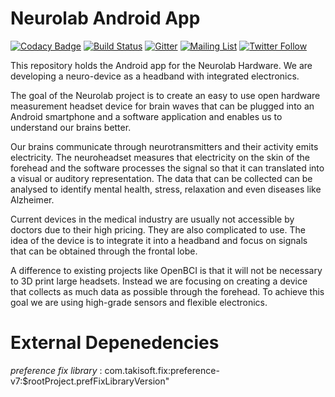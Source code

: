 # Neurolab Android App

[![Codacy Badge](https://api.codacy.com/project/badge/Grade/04c9c47bfb934605ab15394dd2f260be)](https://app.codacy.com/app/fossasia/neurolab-android?utm_source=github.com&utm_medium=referral&utm_content=fossasia/neurolab-android&utm_campaign=Badge_Grade_Settings)
[![Build Status](https://travis-ci.org/fossasia/neurolab-android.svg?branch=master)](https://travis-ci.org/fossasia/neurolab-android)
[![Gitter](https://badges.gitter.im/fossasia/pslab.svg)](https://gitter.im/fossasia/pslab?utm_source=badge&utm_medium=badge&utm_campaign=pr-badge)
[![Mailing List](https://img.shields.io/badge/Mailing%20List-FOSSASIA-blue.svg)](mailto:pslab-fossasia@googlegroups.com)
[![Twitter Follow](https://img.shields.io/twitter/follow/pslabio.svg?style=social&label=Follow&maxAge=2592000?style=flat-square)](https://twitter.com/pslabio)

This repository holds the Android app for the Neurolab Hardware. We are developing a neuro-device as a headband with integrated electronics.

The goal of the Neurolab project is to create an easy to use open hardware measurement headset device for brain waves that can be plugged into an Android smartphone and a software application and enables us to understand our brains better.

Our brains communicate through neurotransmitters and their activity emits electricity. The neuroheadset measures that electricity on the skin of the forehead and the software processes the signal so that it can translated into a visual or auditory representation. The data that can be collected can be analysed to identify mental health, stress, relaxation and even diseases like Alzheimer. 

Current devices in the medical industry are usually not accessible by doctors due to their high pricing. They are also complicated to use. The idea of the device is to integrate it into a headband and focus on signals that can be obtained through the frontal lobe.

A difference to existing projects like OpenBCI is that it will not be necessary to 3D print large headsets. Instead we are focusing on creating a device that collects as much data as possible through the forehead. To achieve this goal we are using high-grade sensors and flexible electronics.

# External Depenedencies
*preference fix library* : com.takisoft.fix:preference-v7:$rootProject.prefFixLibraryVersion"